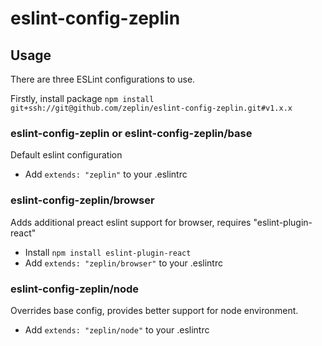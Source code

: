 # eslint-config-zeplin

## Usage
There are three ESLint configurations to use.

Firstly, install package
`npm install git+ssh://git@github.com/zeplin/eslint-config-zeplin.git#v1.x.x`


### eslint-config-zeplin or eslint-config-zeplin/base
Default eslint configuration

* Add `extends: "zeplin"` to your .eslintrc

### eslint-config-zeplin/browser

Adds additional preact eslint support for browser, requires "eslint-plugin-react"

* Install `npm install eslint-plugin-react`
* Add `extends: "zeplin/browser"` to your .eslintrc

### eslint-config-zeplin/node

Overrides base config, provides better support for node environment.

* Add `extends: "zeplin/node"` to your .eslintrc
